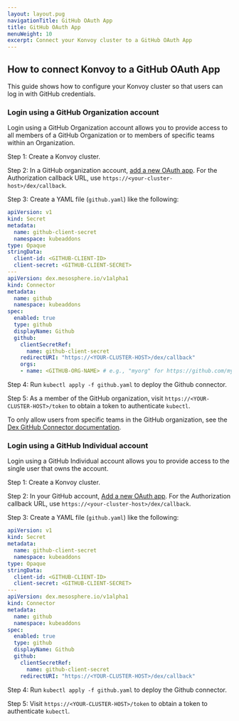 ```yaml
---
layout: layout.pug
navigationTitle: GitHub OAuth App
title: GitHub OAuth App
menuWeight: 10
excerpt: Connect your Konvoy cluster to a GitHub OAuth App
---
```


## How to connect Konvoy to a GitHub OAuth App

This guide shows how to configure your Konvoy cluster so that users can log in with GitHub credentials.

### Login using a GitHub Organization account

Login using a GitHub Organization account allows you to provide access to all members of a GitHub Organization or to members of specific teams within an Organization.

Step 1: Create a Konvoy cluster.

Step 2: In a GitHub organization account, [add a new OAuth app]. For the Authorization callback URL, use `https://<your-cluster-host>/dex/callback`.

Step 3: Create a YAML file (`github.yaml`) like the following:

```yaml
apiVersion: v1
kind: Secret
metadata:
  name: github-client-secret
  namespace: kubeaddons
type: Opaque
stringData:
  client-id: <GITHUB-CLIENT-ID>
  client-secret: <GITHUB-CLIENT-SECRET>
---
apiVersion: dex.mesosphere.io/v1alpha1
kind: Connector
metadata:
  name: github
  namespace: kubeaddons
spec:
  enabled: true
  type: github
  displayName: Github
  github:
    clientSecretRef:
      name: github-client-secret
    redirectURI: "https://<YOUR-CLUSTER-HOST>/dex/callback"
    orgs:
    - name: <GITHUB-ORG-NAME> # e.g., "myorg" for https://github.com/myorg
```

Step 4: Run `kubectl apply -f github.yaml` to deploy the Github connector.

Step 5: As a member of the GitHub organization, visit `https://<YOUR-CLUSTER-HOST>/token` to obtain a token to authenticate `kubectl`.

To only allow users from specific teams in the GitHub organization, see the [Dex GitHub Connector documentation].

### Login using a GitHub Individual account

Login using a GitHub Individual account allows you to provide access to the single user that owns the account.

Step 1: Create a Konvoy cluster.

Step 2: In your GitHub account, [Add a new OAuth app]. For the Authorization callback URL, use `https://<your-cluster-host>/dex/callback`.

Step 3: Create a YAML file (`github.yaml`) like the following:

```yaml
apiVersion: v1
kind: Secret
metadata:
  name: github-client-secret
  namespace: kubeaddons
type: Opaque
stringData:
  client-id: <GITHUB-CLIENT-ID>
  client-secret: <GITHUB-CLIENT-SECRET>
---
apiVersion: dex.mesosphere.io/v1alpha1
kind: Connector
metadata:
  name: github
  namespace: kubeaddons
spec:
  enabled: true
  type: github
  displayName: Github
  github:
    clientSecretRef:
      name: github-client-secret
    redirectURI: "https://<YOUR-CLUSTER-HOST>/dex/callback"
```

Step 4: Run `kubectl apply -f github.yaml` to deploy the Github connector.

Step 5: Visit `https://<YOUR-CLUSTER-HOST>/token` to obtain a token to authenticate `kubectl`.

[Add a new OAuth app]: https://developer.github.com/apps/building-oauth-apps/creating-an-oauth-app/
[Dex GitHub Connector documentation]: https://dexidp.io/docs/connectors/github/
